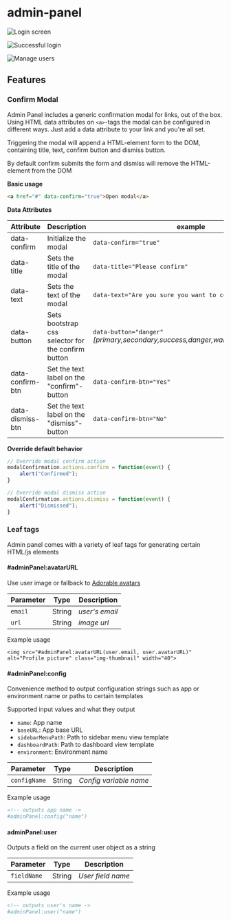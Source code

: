 # admin-panel

![Login screen](https://user-images.githubusercontent.com/944158/63353860-b0fc1580-c363-11e9-881c-fec19874b4c0.png)

![Successful login](https://user-images.githubusercontent.com/944158/63353912-cbce8a00-c363-11e9-9e06-c3856da5410e.png)

![Manage users](https://user-images.githubusercontent.com/944158/63353941-ddb02d00-c363-11e9-94ee-1411ae102645.png)

## Features

### Confirm Modal

Admin Panel includes a generic confirmation modal for links, out of the box. Using HTML data attributes on `<a>`-tags the modal can be configured in different ways. Just add a data attribute to your link and you're all set.

Triggering the modal will append a HTML-element form to the DOM, containing title, text, confirm button and dismiss button.

By default confirm submits the form and dismiss will remove the HTML-element from the DOM

**Basic usage**

```HTML
<a href="#" data-confirm="true">Open modal</a>
```

**Data Attributes**

|Attribute|Description|example|
|---------|-----------|-------|
|data-confirm|Initialize the modal|`data-confirm="true"`|
|data-title|Sets the title of the modal|`data-title="Please confirm"`|
|data-text|Sets the text of the modal|`data-text="Are you sure you want to continue?"`|
|data-button|Sets bootstrap css selector for the confirm button|`data-button="danger"` _[primary,secondary,success,danger,warning,info,light,dark]_|
|data-confirm-btn|Set the text label on the "confirm"-button|`data-confirm-btn="Yes"`|
|data-dismiss-btn|Set the text label on the "dismiss"-button|`data-confirm-btn="No"`|

**Override default behavior**

```javascript
// Override modal confirm action
modalConfirmation.actions.confirm = function(event) {
    alert("Confirmed");
}

// Overríde modal dismiss action
modalConfirmation.actions.dismiss = function(event) {
    alert("Dismissed");
}
```

### Leaf tags

Admin panel comes with a variety of leaf tags for generating certain HTML/js elements

#### #adminPanel:avatarURL
Use user image or fallback to [Adorable avatars](http://avatars.adorable.io/)

|Parameter|Type|Description|
|---------|----|-----------|
|`email`|String| _user's email_|
|`url`|String|_image url_|

Example usage
```
<img src="#adminPanel:avatarURL(user.email, user.avatarURL)" alt="Profile picture" class="img-thumbnail" width="40">
```

#### #adminPanel:config
Convenience method to output configuration strings such as app or environment name or paths to certain templates

Supported input values and what they output

 - `name`: App name
 - `baseURL`: App base URL
 - `sidebarMenuPath`: Path to sidebar menu view template
 - `dashboardPath`: Path to dashboard view template
 - `environment`: Environment name

|Parameter|Type|Description|
|---------|----|-----------|
|`configName`|String| _Config variable name_|

Example usage
```HTML
<!-- outputs app name ->
#adminPanel:config("name")
```

#### adminPanel:user
Outputs a field on the current user object as a string

|Parameter|Type|Description|
|---------|----|-----------|
|`fieldName`|String| _User field name_|

Example usage
```HTML
<!-- outputs user's name ->
#adminPanel:user("name")
```

